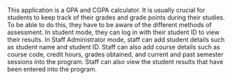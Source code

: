 This application is a GPA and CGPA calculator. It is usually crucial for students to keep track of their grades and grade points during their studies. To be able to do this, they have to be aware of the different methods of assessment. In student mode, they can log in with their student ID to view their results. In Staff Administrator mode, staff can add student details such as student name and student ID. Staff can also add course details such as course code, credit hours, grades obtained, and current and past semester sessions into the program. Staff can also view the student results that have been entered into the program.
